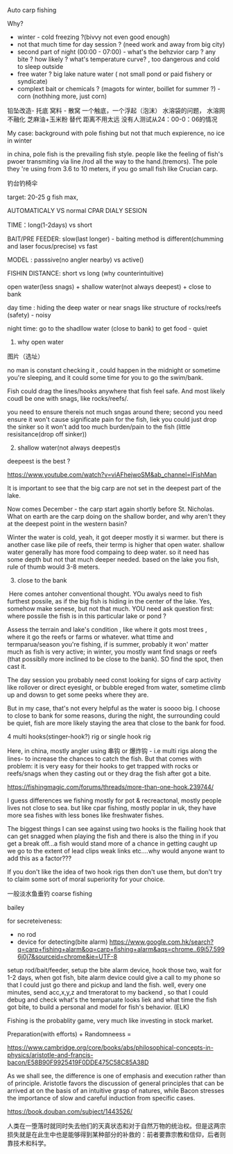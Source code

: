 Auto carp fishing



Why?

* winter - cold freezing ?(bivvy not even good enough)
* not that much time for day session ? (need work and away from big city)
* second part of night (00:00 - 07:00)  - what's the behzvior carp ? any bite ? how likely ? what's temperature curve? , too dangerous and cold to sleep outside
* free water ? big lake nature water  ( not small pond or paid fishery or syndicate)
* complext bait or chemicals ? (magots for winter, boillet for summer ?) - corn (nothhing more, just corn)



铅坠改造- 托底
窝料 - 散窝 
一个触底，一个浮起（泡沫） 水溶袋的问题， 水溶网不融化
芝麻油+玉米粉 替代
距离不用太远 
没有人测试从24：00-0：06的情况



My case: background with pole fishing but not that much expierence, no ice in winter

in china, pole fish is the prevailing fish style. people like the feeling of fish's pwoer transmiting via line /rod all the way to the hand.(tremors). The pole they 're using from 3.6 to 10 meters, if you go small fish like Crucian carp.

钓台钓椅伞



target: 20-25 g fish max, 



AUTOMATICALY VS normal CPAR DIALY SESION

TIME：long(1-2days) vs short

BAIT/PRE FEEDER: slow(last longer) - baiting method is different(chumming and laser focus/precise) vs fast

MODEL : passsive(no angler nearby) vs active()

FISHIN DISTANCE: short vs long (why counterintuitive)



open water(less snags) + shallow water(not always deepest) + close to bank 

day time : hiding the deep water or near snags like structure of rocks/reefs (safety)  - noisy 

night time: go to the shadllow water (close to bank) to get food - quiet



1. why open water

图片（选址）

no man is constant checking it , could happen in the midnight or sometime you're sleeping, and it could some time for you to go the swim/bank. 

Fish could drag the lines/hooks anywhere that fish feel safe. And most likely coudl be one with snags, like rocks/reefs/.

you need to ensure thereis not much sngas around there; second you need ensure it won't cause significate pain for the fish, liek you could just drop the sinker so it won't add too much burden/pain to the fish (little resisitance(drop off sinker))



2.  shallow water(not always deepest)s

deepeest is the best ?

https://www.youtube.com/watch?v=viAFhejwoSM&ab_channel=IFishMan

 It is important to see that the big carp are not set in the deepest part of the lake.

Now comes December - the carp start again shortly before St. Nicholas. What on earth are the carp doing on the shallow border, and why aren't they at the deepest point in the western basin?



Winter the water is cold, yeah, it got deeper mostly it si warmer. but there is another case like pile of reefs, their termp is higher that open water. shallow water generally has more food compaing to deep water. so it need has some depth but not that much deeper needed. based on the lake you fish, rule of thumb would 3-8 meters.

3. close to the bank 

​	Here comes antoher conventional thought. YOu awalys need to fish furthest possile, as if the big fish is hiding in the center of the lake. Yes, somehow make senese, but not that much.  YOU need ask question first: where possile the fish is in this particular lake or pond ?

Assess the terrain and lake's condition , like where it gots most trees , where it go the reefs or farms or whatever. what ttime and termparua/season you're fishing, if is summer, probably it won' matter much as fish is very active; in winter, you mostly want find snags or reefs (that possiblly more inclined to be close to the bank). SO find the spot, then cast it.



The day session you probably need const looking for signs of carp activity like rollover or direct eyesight, or bubble ereged from water, sometime climb up and dowsn to get some peeks where they are.

But in my case, that's not every helpful as the water is soooo big. I choose to close to bank for some reasons, during the night, the  surrounding could be quiet, fish are more likely staying the area that close to the bank for food.



4 multi hooks(stinger-hook?) rig or single hook rig

Here, in china, mostly angler using 串钩 or 爆炸钩 - i.e multi rigs along the lines-  to increase the chances to catch the fish. But that comes with problem: it is very easy for their hooks to get trapped with rocks or reefs/snags when they casting out or they drag the fish after got a bite. 

https://fishingmagic.com/forums/threads/more-than-one-hook.239744/

I guess differences we fishing mostly for pot & recreactonal, mostly people lives not close to sea. but like cpar fishing, mostly poplar in uk, they have more sea fishes with less bones like freshwater fishes.

The biggest things I can see against using two hooks is the flailing hook that can get snagged when playing the fish and there is also the thing in if you get a break off...a fish would stand more of a chance in getting caught up we go to the extent of lead clips weak links etc....why would anyone want to add this as a factor???



If you don't like the idea of two hook rigs then don't use them, but don't try to claim some sort of moral superiority for your choice.



一般淡水鱼垂钓 coarse fishing

bailey



for secreteiveness:

* no rod
* device for detecting(bite alarm) https://www.google.com.hk/search?q=carp+fishing+alarm&oq=carp+fishing+alarm&aqs=chrome..69i57.5996j0j7&sourceid=chrome&ie=UTF-8



setup rod/bait/feeder, setup the bite alarm device, hook those two, wait for 1-2 days, when got fish,  bite alarm device could give a call to my phone so that I could just go there and pickup and land the fish. well, every one minutes, send acc,x,y,z and tmeratorat to my backend , so that I could debug and check what's the temparuate looks liek and what time the fish got bite, to build a personal and model for fish's behavior. (ELK)







Fishing is the probablity game, very much like investing in stock market.

Preparation(with efforts) + Randomneess = 







https://www.cambridge.org/core/books/abs/philosophical-concepts-in-physics/aristotle-and-francis-bacon/E58B90F9925419F0DDE475C58C85A38D

As we shall see, the difference is one of emphasis and execution rather than of principle. Aristotle favors the discussion of general principles that can be arrived at on the basis of an intuitive grasp of natures, while Bacon stresses the importance of slow and careful induction from specific cases.

https://book.douban.com/subject/1443526/

人类在一堕落时就同时失去他们的天真状态和对于自然万物的统治权。但是这两宗损失就是在此生中也是能够得到某种部分的补救的：前者要靠宗教和信仰，后者则靠技术和科学。